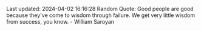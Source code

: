 Last updated: 2024-04-02 16:16:28
Random Quote: Good people are good because they've come to wisdom through failure. We get very little wisdom from success, you know. - William Saroyan